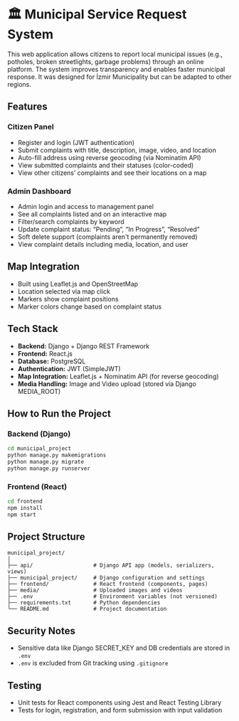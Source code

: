 # 🏛️ Municipal Service Request System

This web application allows citizens to report local municipal issues (e.g., potholes, broken streetlights, garbage problems) through an online platform. The system improves transparency and enables faster municipal response. It was designed for İzmir Municipality but can be adapted to other regions.

## Features

### Citizen Panel
- Register and login (JWT authentication)
- Submit complaints with title, description, image, video, and location
- Auto-fill address using reverse geocoding (via Nominatim API)
- View submitted complaints and their statuses (color-coded)
- View other citizens’ complaints and see their locations on a map

### Admin Dashboard
- Admin login and access to management panel
- See all complaints listed and on an interactive map
- Filter/search complaints by keyword
- Update complaint status: “Pending”, “In Progress”, “Resolved”
- Soft delete support (complaints aren't permanently removed)
- View complaint details including media, location, and user

## Map Integration
- Built using Leaflet.js and OpenStreetMap
- Location selected via map click
- Markers show complaint positions
- Marker colors change based on complaint status

## Tech Stack
- **Backend:** Django + Django REST Framework
- **Frontend:** React.js
- **Database:** PostgreSQL
- **Authentication:** JWT (SimpleJWT)
- **Map Integration:** Leaflet.js + Nominatim API (for reverse geocoding)
- **Media Handling:** Image and Video upload (stored via Django MEDIA_ROOT)

## How to Run the Project

### Backend (Django)
```bash
cd municipal_project
python manage.py makemigrations
python manage.py migrate
python manage.py runserver
```

### Frontend (React)
```bash
cd frontend
npm install
npm start
```

## Project Structure
```
municipal_project/
│
├── api/                   # Django API app (models, serializers, views)
├── municipal_project/     # Django configuration and settings
├── frontend/              # React frontend (components, pages)
├── media/                 # Uploaded images and videos
├── .env                   # Environment variables (not versioned)
├── requirements.txt       # Python dependencies
└── README.md              # Project documentation
```

## Security Notes
- Sensitive data like Django SECRET_KEY and DB credentials are stored in `.env`
- `.env` is excluded from Git tracking using `.gitignore`

## Testing
- Unit tests for React components using Jest and React Testing Library
- Tests for login, registration, and form submission with input validation
